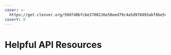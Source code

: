 ```yaml
---
cover: >-
  https://get.clevver.org/59dfd8bfcbe3708216e58eed79c4a5d976093abf8be54c8be13800b1603ccf40.png
coverY: 0
---
```


# Helpful API Resources

